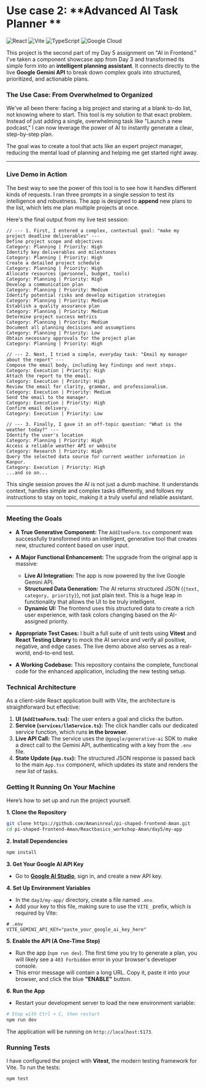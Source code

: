 
# Use case 2: **Advanced AI Task Planner **

![React](https://img.shields.io/badge/react-%2320232a.svg?style=for-the-badge&logo=react&logoColor=%2361DAFB)
![Vite](https://img.shields.io/badge/vite-%23646CFF.svg?style=for-the-badge&logo=vite&logoColor=white)
![TypeScript](https://img.shields.io/badge/typescript-%23007ACC.svg?style=for-the-badge&logo=typescript&logoColor=white)
![Google Cloud](https://img.shields.io/badge/Google_Cloud-4285F4?style=for-the-badge&logo=google-cloud&logoColor=white)

This project is the second part of my Day 5 assignment on "AI in Frontend." I've taken a component showcase app from Day 3 and transformed its simple form into an **intelligent planning assistant**. It connects directly to the live **Google Gemini API** to break down complex goals into structured, prioritized, and actionable plans.

### **The Use Case: From Overwhelmed to Organized**

We've all been there: facing a big project and staring at a blank to-do list, not knowing where to start. This tool is my solution to that exact problem. Instead of just adding a single, overwhelming task like "Launch a new podcast," I can now leverage the power of AI to instantly generate a clear, step-by-step plan.

The goal was to create a tool that acts like an expert project manager, reducing the mental load of planning and helping me get started right away.

---

### **Live Demo in Action**

The best way to see the power of this tool is to see how it handles different kinds of requests. I ran three prompts in a single session to test its intelligence and robustness. The app is designed to **append** new plans to the list, which lets me plan multiple projects at once.

Here's the final output from my live test session:

```
// --- 1. First, I entered a complex, contextual goal: "make my project deadline deliverables" ---
Define project scope and objectives
Category: Planning | Priority: High
Identify key deliverables and milestones
Category: Planning | Priority: High
Create a detailed project schedule
Category: Planning | Priority: High
Allocate resources (personnel, budget, tools)
Category: Planning | Priority: High
Develop a communication plan
Category: Planning | Priority: Medium
Identify potential risks and develop mitigation strategies
Category: Planning | Priority: Medium
Establish a quality assurance plan
Category: Planning | Priority: Medium
Determine project success metrics
Category: Planning | Priority: Medium
Document all planning decisions and assumptions
Category: Planning | Priority: Low
Obtain necessary approvals for the project plan
Category: Planning | Priority: High

// --- 2. Next, I tried a simple, everyday task: "Email my manager about the report" ---
Compose the email body, including key findings and next steps.
Category: Execution | Priority: High
Attach the report to the email.
Category: Execution | Priority: High
Review the email for clarity, grammar, and professionalism.
Category: Execution | Priority: Medium
Send the email to the manager.
Category: Execution | Priority: High
Confirm email delivery.
Category: Execution | Priority: Low

// --- 3. Finally, I gave it an off-topic question: "What is the weather today?" ---
Identify the user's location
Category: Planning | Priority: High
Access a reliable weather API or website
Category: Research | Priority: High
Query the selected data source for current weather information in Kanpur.
Category: Execution | Priority: High
...and so on...
```
This single session proves the AI is not just a dumb machine. It understands context, handles simple and complex tasks differently, and follows my instructions to stay on topic, making it a truly useful and reliable assistant.

---

### **Meeting the Goals**

*   **A True Generative Component:** The `AddItemForm.tsx` component was successfully transformed into an intelligent, generative tool that creates new, structured content based on user input.

*   **A Major Functional Enhancement:** The upgrade from the original app is massive:
    *   **Live AI Integration:** The app is now powered by the live Google Gemini API.
    *   **Structured Data Generation:** The AI returns structured JSON (`{text, category, priority}`), not just plain text. This is a huge leap in functionality that allows the UI to be truly intelligent.
    *   **Dynamic UI:** The frontend uses this structured data to create a rich user experience, with task colors changing based on the AI-assigned priority.

*   **Appropriate Test Cases:** I built a full suite of unit tests using **Vitest** and **React Testing Library** to mock the AI service and verify all positive, negative, and edge cases. The live demo above also serves as a real-world, end-to-end test.

*   **A Working Codebase:** This repository contains the complete, functional code for the enhanced application, including the new testing setup.

### **Technical Architecture**

As a client-side React application built with Vite, the architecture is straightforward but effective:

1.  **UI (`AddItemForm.tsx`):** The user enters a goal and clicks the button.
2.  **Service (`services/llmService.ts`):** The click handler calls our dedicated service function, which runs **in the browser**.
3.  **Live API Call:** The service uses the `@google/generative-ai` SDK to make a direct call to the Gemini API, authenticating with a key from the `.env` file.
4.  **State Update (`App.tsx`):** The structured JSON response is passed back to the main `App.tsx` component, which updates its state and renders the new list of tasks.

### **Getting It Running On Your Machine**

Here’s how to set up and run the project yourself.

**1. Clone the Repository**
```bash
git clone https://github.com/Amaninreal/pi-shaped-frontend-Aman.git
cd pi-shaped-frontend-Aman/Reactbasics_workshop-Aman/day5/my-app
```

**2. Install Dependencies**
```bash
npm install
```

**3. Get Your Google AI API Key**
-   Go to **[Google AI Studio](https://aistudio.google.com/)**, sign in, and create a new API key.

**4. Set Up Environment Variables**
-   In the `day3/my-app/` directory, create a file named `.env`.
-   Add your key to this file, making sure to use the `VITE_` prefix, which is required by Vite:
  ```
  # .env
  VITE_GEMINI_API_KEY="paste_your_google_ai_key_here"
  ```

**5. Enable the API (A One-Time Step)**
-   Run the app (`npm run dev`). The first time you try to generate a plan, you will likely see a `403 Forbidden` error in your browser's developer console.
-   This error message will contain a long URL. Copy it, paste it into your browser, and click the blue **"ENABLE"** button.

**6. Run the App**
-   Restart your development server to load the new environment variable:
  ```bash
  # Stop with Ctrl + C, then restart
  npm run dev
  ```
The application will be running on `http://localhost:5173`.

### **Running Tests**

I have configured the project with **Vitest**, the modern testing framework for Vite. To run the tests:

```bash
npm test
```